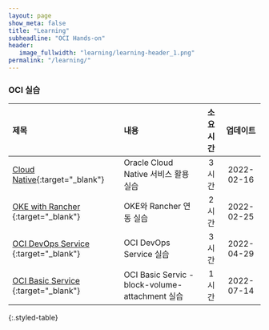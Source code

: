 ```yaml
---
layout: page
show_meta: false
title: "Learning"
subheadline: "OCI Hands-on"
header:
   image_fullwidth: "learning/learning-header_1.png"
permalink: "/learning/"
---
```


### OCI 실습

| 제목                                                                                                                                      | 내용                                           | 소요시간 |    업데이트    |
|:----------------------------------------------------------------------------------------------------------------------------------------|:---------------------------------------------|:----:|:----------:|
| [Cloud Native](https://team-okitoki.github.io/learning-library/oci-library/intro-cloud-native/livelabs/index.html){:target="_blank"}    | Oracle Cloud Native 서비스 활용 실습                | 3 시간 | 2022-02-16 |
| [OKE with Rancher ](https://team-okitoki.github.io/learning-library/oci-library/oke-with-rancher/livelabs/index.html){:target="_blank"} | OKE와 Rancher 연동 실습                           | 2 시간 | 2022-02-25 |
| [OCI DevOps Service ](https://team-okitoki.github.io/learning-library/oci-library/oci-devops/livelabs/index.html){:target="_blank"}     | OCI DevOps Service 실습                        | 3 시간 | 2022-04-29 |
| [OCI Basic Service ](https://team-okitoki.github.io/learning-library/oci-library/blockvolume-attach/index.html){:target="_blank"}       | OCI Basic Servic -block-volume-attachment 실습 | 1 시간 | 2022-07-14 |
{:.styled-table}